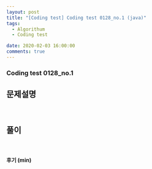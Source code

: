 ```yaml
---
layout: post
title: "[Coding test] Coding test 0128_no.1 (java)"
tags:
  - Algorithum
  - Coding test

date: 2020-02-03 16:00:00
comments: true
---
```




###   Coding test 0128_no.1

## 문제설명



<br>

## 풀이


<br>

#### 후기 (min)



<br>
